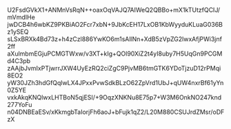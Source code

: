 U2FsdGVkX1+ANMnVsRqN++oaxOqVAJQ7AIWeQ2QBBo+mX1kTUtzfQCIJ/mVmdIHe
jwDCB4h6wbKZ9PKBiAO2Fcr7xbN+9JbKcEH17LxOB1KbWyyduKLuaG036Bz1ySEQ
sLSxBRXk4Bd73z+h4zCzl886YwKO6m1sAllNn+XdB5zVpZG2lwxAfjPWi3jnf2ff
aXulmbmEGjuPCMGTWxw/v3XT+kIg+QOl90XiZ2t4yI8uby7H5UqGn9PCGMd4C3pb
zAAjbJvmIxPTjwrrJXW4UyEzRQ2ciZgC9PjvMB6tmGTK6YDoTjzuD12rPMqi8EO2
yW30JZh3hdGfQqlwLX4JPxxPvwSdkBLzO62ZpVrd1UbJ+qUW4nxrBf61yYn0Z5YE
vxkAkqKNQlwxLHTBoN5qjESI/+9OqzXNKNu8E75p7+W3M6OnkNO247knd277YoFu
n04DNBEaESv/xKkmgbTaIorjFh6aoJ+bFujk1qZ2/L20M880CSUJrdZMsr/oDFzX
